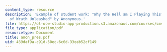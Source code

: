 ```yaml
---
content_type: resource
description: 'Example of student work: "Why the Hell am I Playing This? A Defense
  of Wrath Unleashed" by Anonymous.'
file: https://ol-ocw-studio-app-production.s3.amazonaws.com/courses/cms-600-videogame-theory-and-analysis-fall-2007/439daf9ac91d50ec6c6d33eab52cf149_anon_pres.pdf
file_type: application/pdf
resourcetype: Document
title: anon_pres.pdf
uid: 439daf9a-c91d-50ec-6c6d-33eab52cf149
---
```

